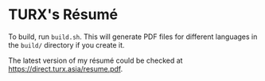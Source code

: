 # TURX's Résumé

To build, run `build.sh`. This will generate PDF files for different languages in the `build/` directory if you create it.

The latest version of my résumé could be checked at https://direct.turx.asia/resume.pdf.
